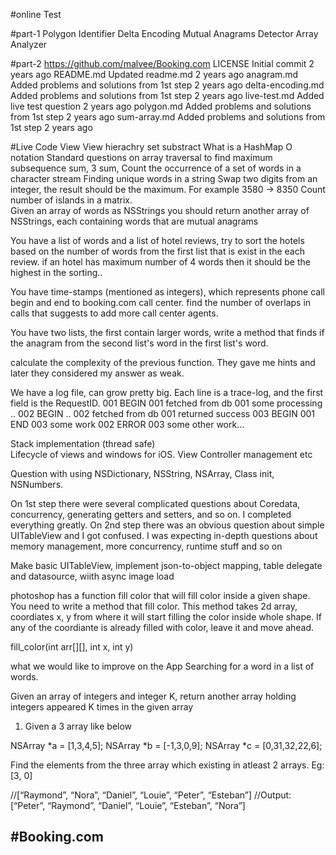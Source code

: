 #online Test

#part-1
Polygon Identifier
Delta Encoding
Mutual Anagrams Detector
Array Analyzer

#part-2
https://github.com/malvee/Booking.com
LICENSE	Initial commit	2 years ago
README.md	Updated readme.md	2 years ago
anagram.md	Added problems and solutions from 1st step	2 years ago
delta-encoding.md	Added problems and solutions from 1st step	2 years ago
live-test.md	Added live test question	2 years ago
polygon.md	Added problems and solutions from 1st step	2 years ago
sum-array.md	Added problems and solutions from 1st step	2 years ago

#Live Code
View View hierachry
set substract
What is a HashMap
O notation
Standard questions on array traversal to find maximum subsequence sum, 3 sum,
Count the occurrence of a set of words in a character stream
Finding unique words in a string
Swap two digits from an integer, the result should be the maximum. For example 3580 -> 8350
Count number of islands in a matrix.  
Given an array of words as NSStrings you should return another array of NSStrings, each containing words that are mutual anagrams

 You have a list of words and a list of hotel reviews, try to sort the hotels based on the number of words from the first list that is exist in the each review. if an hotel has maximum number of 4 words then it should be the highest in the sorting..  

 You have time-stamps (mentioned as integers), which represents phone call begin and end to booking.com call center. find the number of overlaps in calls that suggests to add more call center agents.

You have two lists, the first contain larger words, write a method that finds if the anagram from the second list's word in the first list's word.

calculate the complexity of the previous function. They gave me hints and later they considered my answer as weak.  

We have a log file, can grow pretty big. Each line is a  trace-log, and the first field is the RequestID.
001 <timestamp> BEGIN
001 <timestamp> fetched from db
001 <timestamp> some processing ..
002 <timestamp> BEGIN ..
002 <timestamp> fetched from db
001 <timestamp> returned success
003 <timestamp> BEGIN
001 <timestamp> END
003 <timestamp> some work
002 <timestamp> ERROR
003 <timestamp> some other work…

Stack implementation (thread safe)  
Lifecycle of views and windows for iOS. View Controller management etc

Question with using NSDictionary, NSString, NSArray, Class init, NSNumbers.

On 1st step there were several complicated questions about Coredata, concurrency, generating getters and setters, and so on. I completed everything greatly.
On 2nd step there was an obvious question about simple UITableView and I got confused. I was expecting in-depth questions about memory management, more concurrency, runtime stuff and so on

Make basic UITableView, implement json-to-object mapping, table delegate and datasource, wiith async image load  


photoshop has a function fill color that will fill color inside a given shape.
You need to write a method that fill color. This method takes 2d array, coordiates x, y from where it will start filling the color inside whole shape. If any of the coordiante is already filled with color, leave it and move ahead.

fill_color(int arr[][], int x, int y)

what we would like to improve on the App
Searching for a word in a list of words.

Given an array of integers and integer K, return another array holding integers appeared K times in the given array  

1. Given a 3 array like below

NSArray *a = [1,3,4,5];
NSArray *b = [-1,3,0,9];
NSArray *c = [0,31,32,22,6];

Find the elements from the three array which existing in atleast 2 arrays.
Eg: [3, 0]


//[“Raymond”, “Nora”, “Daniel”, “Louie”, “Peter”, “Esteban”]
//Output: [“Peter”, “Raymond”, “Daniel”, “Louie”, “Esteban”, “Nora”]

#Booking.com
-

